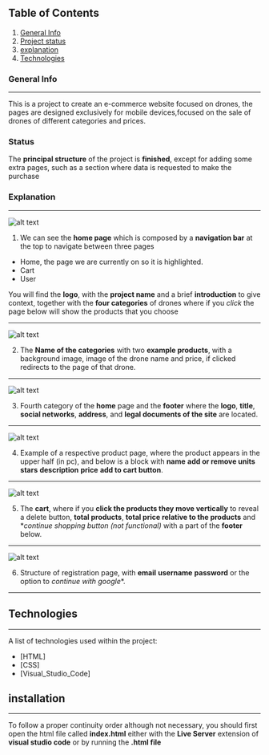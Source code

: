 ## Table of Contents
1. [General Info](#general-info)
2. [Project status](#status)
3. [explanation](#explanation)
4. [Technologies](#Technologies)

### General Info
***
This is a project to create an e-commerce website focused on drones, the pages are designed exclusively for mobile devices,focused on the sale of drones of different categories and prices.
### Status
The **principal structure** of the project is **finished**, except for adding some extra pages, such as a section where data is requested to make the purchase
### Explanation
***
![alt text](image.png)
1. We can see the **home page** which is composed by a **navigation bar** at the top to navigate between three pages 
* Home, the page we are currently on so it is highlighted.
* Cart
* User

You will find the **logo**, with the **project name** and a brief **introduction** to give context, together with the **four categories** of drones where if you *click* the page below will show the products that you choose
***
![alt text](image-1.png)

2. The **Name of the categories** with two **example products**, with a background image, image of the drone name and price, if clicked redirects to the page of that drone.
***
![alt text](image-2.png)

3. Fourth category of the **home** page and the **footer** where the **logo**, **title**, **social networks**, **address**, and **legal documents of the site** are located.
***
![alt text](image-3.png)

4. Example of a respective product page, where the product appears in the upper half (in pc), and below is a block with **name** **add or remove units** **stars** **description** **price** **add to cart button**.
***
![alt text](image-4.png)

5. The **cart**, where if you **click the products they move vertically** to reveal a delete button, **total products**, **total price relative to the products** and **continue shopping button (not functional)* with a part of the **footer** below.
***
![alt text](image-5.png)

6. Structure of registration page, with **email** **username** **password** or the option to *continue with google**.
***
## Technologies
***
A list of technologies used within the project:
* [HTML]
* [CSS]
* [Visual_Studio_Code]
## installation
***
To follow a proper continuity order although not necessary, you should first open the html file called **index.html** either with the **Live Server** extension of **visual studio code** or by running the **.html file**
